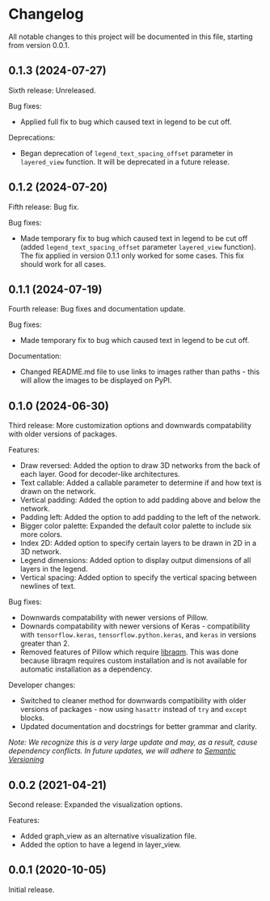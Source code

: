 # Changelog
All notable changes to this project will be documented in this file, starting from version 0.0.1.

## 0.1.3 (2024-07-27)

Sixth release: Unreleased.

Bug fixes:
- Applied full fix to bug which caused text in legend to be cut off.

Deprecations:
- Began deprecation of `legend_text_spacing_offset` parameter in `layered_view` function. It will be deprecated in a future release.

## 0.1.2 (2024-07-20)
Fifth release: Bug fix.

Bug fixes:
- Made temporary fix to bug which caused text in legend to be cut off (added `legend_text_spacing_offset` parameter `layered_view` function). The fix applied in version 0.1.1 only worked for some cases. This fix should work for all cases.

## 0.1.1 (2024-07-19)

Fourth release: Bug fixes and documentation update.

Bug fixes:
- Made temporary fix to bug which caused text in legend to be cut off.

Documentation:
- Changed README.md file to use links to images rather than paths - this will allow the images to be displayed on PyPI.

## 0.1.0 (2024-06-30)

Third release: More customization options and downwards compatability with older versions of packages.

Features:
- Draw reversed: Added the option to draw 3D networks from the back of each layer. Good for decoder-like architectures.
- Text callable: Added a callable parameter to determine if and how text is drawn on the network.
- Vertical padding: Added the option to add padding above and below the network.
- Padding left: Added the option to add padding to the left of the network.
- Bigger color palette: Expanded the default color palette to include six more colors.
- Index 2D: Added option to specify certain layers to be drawn in 2D in a 3D network.
- Legend dimensions: Added option to display output dimensions of all layers in the legend.
- Vertical spacing: Added option to specify the vertical spacing between newlines of text.

Bug fixes:
- Downwards compatability with newer versions of Pillow.
- Downards compatability with newer versions of Keras - compatibility with `tensorflow.keras`, `tensorflow.python.keras`, and `keras` in versions greater than 2.
- Removed features of Pillow which require [libraqm](https://github.com/HOST-Oman/libraqm). This was done because libraqm requires custom installation and is not available for automatic installation as a dependency.

Developer changes:
- Switched to cleaner method for downwards compatibility with older versions of packages - now using `hasattr` instead of `try` and `except` blocks.
- Updated documentation and docstrings for better grammar and clarity.

*Note: We recognize this is a very large update and may, as a result, cause dependency conflicts. In future updates, we will adhere to [Semantic Versioning](https://semver.org/)*

## 0.0.2 (2021-04-21)

Second release: Expanded the visualization options.

Features:
- Added graph_view as an alternative visualization file.
- Added the option to have a legend in layer_view.

## 0.0.1 (2020-10-05)

Initial release.
